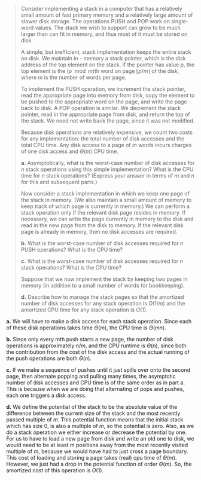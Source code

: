 
> Consider implementing a stack in a computer that has a relatively small amount of fast primary memory and a relatively large amount of slower disk storage. The operations $\text{PUSH}$ and $\text{POP}$ work on single-word values. The stack we wish to support can grow to be much larger than can fit in memory, and thus most of it must be stored on disk.
>
> A simple, but inefficient, stack implementation keeps the entire stack on disk. We maintain in - memory a stack pointer, which is the disk address of the top element on the stack. If the pointer has value $p$, the top element is the $(p \mod m)$th word on page $\lfloor p / m \rfloor$ of the disk, where $m$ is the number of words per page.
>
> To implement the $\text{PUSH}$ operation, we increment the stack pointer, read the appropriate page into memory from disk, copy the element to be pushed to the appropriate word on the page, and write the page back to disk. A $\text{POP}$ operation is similar. We decrement the stack pointer, read in the appropriate page from disk, and return the top of the stack. We need not write back the page, since it was not modified.
>
> Because disk operations are relatively expensive, we count two costs for any implementation: the total number of disk accesses and the total CPU time. Any disk access to a page of $m$ words incurs charges of one disk access and $\Theta(m)$ CPU time.
>
> **a.** Asymptotically, what is the worst-case number of disk accesses for $n$ stack operations using this simple implementation? What is the CPU time for $n$ stack operations? (Express your answer in terms of $m$ and $n$ for this and subsequent parts.)
>
> Now consider a stack implementation in which we keep one page of the stack in memory. (We also maintain a small amount of memory to keep track of which page is currently in memory.) We can perform a stack operation only if the relevant disk page resides in memory. If necessary, we can write the page currently in memory to the disk and read in the new page from the disk to memory. If the relevant disk page is already in memory, then no disk accesses are required.
>
> **b.** What is the worst-case number of disk accesses required for $n$ $\text{PUSH}$ operations? What is the CPU time?
>
> **c.** What is the worst-case number of disk accesses required for $n$ stack operations? What is the CPU time?
>
> Suppose that we now implement the stack by keeping two pages in memory (in addition to a small number of words for bookkeeping).
>
> **d.** Describe how to manage the stack pages so that the amortized number of disk accesses for any stack operation is $O(1 / m)$ and the amortized CPU time for any stack operation is $O(1)$.

**a.** We will have to make a disk access for each stack operation. Since each of these disk operations takes time $\Theta(m)$, the CPU time is $\Theta(mn)$.

**b.** Since only every mth push starts a new page, the number of disk operations is approximately $n / m$, and the CPU runtime is $\Theta(n)$, since both the contribution from the cost of the disk access and the actual running of the push operations are both $\Theta(n)$.

**c.** If we make a sequence of pushes until it just spills over onto the second page, then alternate popping and pulling many times, the asymptotic number of disk accesses and CPU time is of the same order as in part a. This is because when we are doing that alternating of pops and pushes, each one triggers a disk access. 

**d.** We define the potential of the stack to be the absolute value of the difference between the current size of the stack and the most recently passed multiple of $m$. This potential function means that the initial stack which has size $0$, is also a multiple of $m$, so the potential is zero. Also, as we do a stack operation we either increase or decrease the potential by one. For us to have to load a new page from disk and write an old one to disk, we would need to be at least $m$ positions away from the most recently visited multiple of $m$, because we would have had to just cross a page boundary. This cost of loading and storing a page takes (real) cpu time of $\Theta(m)$. However, we just had a drop in the potential function of order $\Theta(m)$. So, the amortized cost of this operation is $O(1)$.
